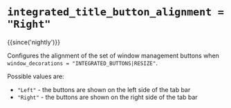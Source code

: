 # `integrated_title_button_alignment = "Right"`

{{since('nightly')}}

Configures the alignment of the set of window management buttons when
`window_decorations = "INTEGRATED_BUTTONS|RESIZE"`.

Possible values are:

* `"Left"` - the buttons are shown on the left side of the tab bar
* `"Right"` - the buttons are shown on the right side of the tab bar


